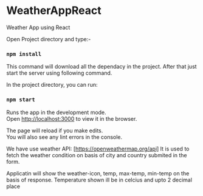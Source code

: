 # WeatherAppReact
Weather App using React

Open Project directory and type:-
### `npm install`

This command will download all the dependacy in the project. After that just start the server using following command.

In the project directory, you can run:

### `npm start`

Runs the app in the development mode.<br>
Open [http://localhost:3000](http://localhost:3000) to view it in the browser.

The page will reload if you make edits.<br>
You will also see any lint errors in the console.


We have use weather API:
[https://openweathermap.org/api]
It is used to fetch the weather condition on basis of city and country submited in the form.

Applicatin will show the weather-icon, temp, max-temp, min-temp on the basis of response.
Temperature shown ill be in celcius and upto 2 decimal place
